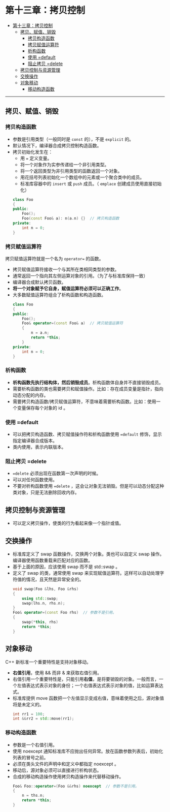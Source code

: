 # 第十三章：拷贝控制  

- [第十三章：拷贝控制](#第十三章拷贝控制)
  - [拷贝、赋值、销毁](#拷贝赋值销毁)
    - [拷贝构造函数](#拷贝构造函数)
    - [拷贝赋值运算符](#拷贝赋值运算符)
    - [析构函数](#析构函数)
    - [使用 =default](#使用-default)
    - [阻止拷贝 =delete](#阻止拷贝-delete)
  - [拷贝控制与资源管理](#拷贝控制与资源管理)
  - [交换操作](#交换操作)
  - [对象移动](#对象移动)
    - [移动构造函数](#移动构造函数)

---

## 拷贝、赋值、销毁  

### 拷贝构造函数  

* 参数是引用类型（一般同时是 `const` 的），不是 `explicit` 的。  
* 默认情况下，编译器合成拷贝控制构造函数。  
* 拷贝初始化发生在：  
  * 用 `=` 定义变量。  
  * 将一个对象作为实参传递给一个非引用类型。  
  * 将一个返回类型为非引用类型的函数返回一个对象。  
  * 用花括号列表初始化一个数组中的元素或一个聚合类中的成员。  
  * 标准库容器中的 `insert` 或 `push` 成员。（ `emplace` 创建成员使用直接初始化）  
  ```c++
  class Foo
  {
  public:
      Foo();
      Foo(const Foo& a): n(a.n) {}  // 拷贝构造函数
  private:
      int n = 0;
  }
  ```

### 拷贝赋值运算符  

拷贝赋值运算符就是一个名为 `operator=` 的函数。  
* 拷贝赋值运算符接收一个与其所在类相同类型的参数。  
* 通常返回一个指向其左侧运算对象的引用。（为了与标准库保持一致）  
* 编译器合成默认拷贝函数。  
* **将一个对象赋予它自身，赋值运算符必须可以正确工作**。  
* 大多数赋值运算符组合了析构函数和构造函数。  
  ```c++
  class Foo
  {
  public:
      Foo();
      Foo& operator=(const Foo& a)  // 拷贝赋值运算符
      {
          n = a.n;
          return *this;
      }
  private:
      int n = 0;
  }
  ```

### 析构函数  

* **析构函数先执行结构体，然后销毁成员**。析构函数体自身并不直接销毁成员。    
* 需要析构函数的类也需要拷贝和赋值操作。比如：存在成员变量是指针，指向动态分配的内存。  
* 需要拷贝构造函数/拷贝赋值运算符，不意味着需要析构函数。比如：使用一个变量保存每个对象的 id 。  

### 使用 =default  

* 可以把拷贝构造函数、拷贝赋值操作符和析构函数使用 `=default` 修饰，显示指定编译器合成版本。  
* 类内使用，表示内联版本。  

### 阻止拷贝 =delete  

* `=delete` 必须出现在函数第一次声明的时候。  
* 可以对任何函数使用。  
* 不要对析构函数使用 `=delete` ，这会让对象无法销毁。但是可以动态分配这种类对象，只是无法删除回收内存。  

## 拷贝控制与资源管理  

* 可以定义拷贝操作，使类的行为看起来像一个指针或值。  

## 交换操作  

* 标准库定义了 swap 函数操作，交换两个对象。类也可以自定义 swap 操作。编译器使用函数重载来匹配对应的函数。  
* 基于上面的原因，应该使用 swap 而不是 std::swap 。  
* 定义了 swap 的类，通常使用 swap 来实现赋值运算符。这样可以自动处理字符值的情况，且天然是异常安全的。    
  ```c++
  void swap(Foo &lhs, Foo &rhs)
  {
      using std::swap;
      swap(lhs.n, rhs.n);
  }
  Foo& operator=(const Foo rhs)  // 参数不是引用。
  {
      swap(*this, rhs)
      return *this;
  }
  ```

## 对象移动  

C++ 新标准一个重要特性是支持对象移动。  

* **右值引用**，使用 && 而非 & 来获取右值引用。  
* 右值引用一个重要特性是，只能引用**右值**，是将要销毁的对象。一般而言，一个左值表达式表示对象的身份；一个右值表达式表示对象的值，比如运算表达式。  
* 标准库提供 move 函数把一个左值显示变成右值，意味着使用之后，源对象值将是未定义的。  
  ```c++
  int rr1 = 100;
  int &&rr2 = std::move(rr1);
  ```

### 移动构造函数  

* 参数是一个右值引用。  
* 使用 noexcept 通知标准库不应抛出任何异常。放在函数参数列表后，初始化列表的冒号之前。  
* 必须在类头文件的声明中和定义中都指定 noexcept 。  
* 移动后，源对象必须可以直接进行析构状态。  
* 合成的移动构造操作使用拷贝构造操作来代替移动操作。  
  ```c++
  Foo& Foo::operator=(Foo &&rhs) noexcept  // 参数不是引用。
  {
      n = ths.n;
      return *this;
  }
  ```


